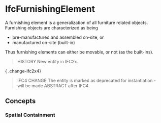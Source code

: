 # IfcFurnishingElement

A furnishing element is a generalization of all furniture related objects. Furnishing objects are characterized as being
<!-- end of short definition -->


* pre-manufactured and assembled on-site, or
* manufactured on-site (built-in)

Thus furnishing elements can either be movable, or not (as the built-ins).

> HISTORY New entity in IFC2x.

{ .change-ifc2x4}
> IFC4 CHANGE The entity is marked as deprecated for instantiation - will be made ABSTRACT after IFC4.

## Concepts

### Spatial Containment



